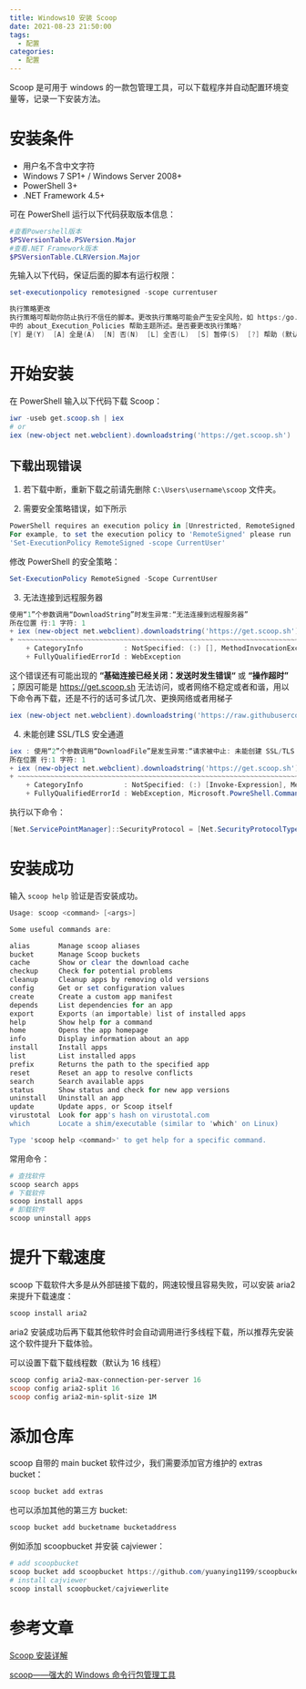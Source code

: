 ```yaml
---
title: Windows10 安装 Scoop
date: 2021-08-23 21:50:00
tags:
  - 配置
categories:
  - 配置
---
```


Scoop 是可用于 windows 的一款包管理工具，可以下载程序并自动配置环境变量等，记录一下安装方法。

<!--more-->

# 安装条件

- 用户名不含中文字符
- Windows 7 SP1+ / Windows Server 2008+
- PowerShell 3+
- .NET Framework 4.5+

可在 PowerShell 运行以下代码获取版本信息：

```powershell
#查看Powershell版本
$PSVersionTable.PSVersion.Major
#查看.NET Framework版本
$PSVersionTable.CLRVersion.Major
```

先输入以下代码，保证后面的脚本有运行权限：

```powershell
set-executionpolicy remotesigned -scope currentuser

执行策略更改
执行策略可帮助你防止执行不信任的脚本。更改执行策略可能会产生安全风险，如 https:/go.microsoft.com/fwlink/?LinkID=135170
中的 about_Execution_Policies 帮助主题所述。是否要更改执行策略?
[Y] 是(Y)  [A] 全是(A)  [N] 否(N)  [L] 全否(L)  [S] 暂停(S)  [?] 帮助 (默认值为“N”): y
```

# 开始安装

在 PowerShell 输入以下代码下载 Scoop：

```powershell
iwr -useb get.scoop.sh | iex
# or
iex (new-object net.webclient).downloadstring('https://get.scoop.sh')
```

## 下载出现错误

1. 若下载中断，重新下载之前请先删除 `C:\Users\username\scoop` 文件夹。

2. 需要安全策略错误，如下所示

```powershell
PowerShell requires an execution policy in [Unrestricted, RemoteSigned, ByPass] to run Scoop.
For example, to set the execution policy to 'RemoteSigned' please run :
'Set-ExecutionPolicy RemoteSigned -scope CurrentUser'
```

修改 PowerShell 的安全策略：

```powershell
Set-ExecutionPolicy RemoteSigned -Scope CurrentUser
```

3. 无法连接到远程服务器

```powershell
使用“1”个参数调用“DownloadString”时发生异常:“无法连接到远程服务器”
所在位置 行:1 字符: 1
+ iex (new-object net.webclient).downloadstring('https://get.scoop.sh')
+ ~~~~~~~~~~~~~~~~~~~~~~~~~~~~~~~~~~~~~~~~~~~~~~~~~~~~~~~~~~~~~~~~~~~~~
    + CategoryInfo          : NotSpecified: (:) [], MethodInvocationException
    + FullyQualifiedErrorId : WebException
```

这个错误还有可能出现的 **“基础连接已经关闭：发送时发生错误“** 或 **“操作超时”** ；原因可能是 https://get.scoop.sh 无法访问，或者网络不稳定或者和谐，用以下命令再下载，还是不行的话可多试几次、更换网络或者用梯子

```powershell
iex (new-object net.webclient).downloadstring('https://raw.githubusercontent.com/lukesampson/scoop/master/bin/install.ps1')
```

4. 未能创建 SSL/TLS 安全通道

```powershell
iex : 使用“2”个参数调用“DownloadFile”是发生异常:“请求被中止: 未能创建 SSL/TLS 安全通道。”
所在位置 行:1 字符: 1
+ iex (new-object net.webclient).downloadstring('https://get.scoop.sh')
+ ~~~~~~~~~~~~~~~~~~~~~~~~~~~~~~~~~~~~~~~~~~~~~~~~~~~~~~~~~~~~~~~~~~~~~
    + CategoryInfo          : NotSpecified: (:) [Invoke-Expression], MethodInvocationException
    + FullyQualifiedErrorId : WebException, Microsoft.PowreShell.Commands.InvokeExpressionCommand
```

执行以下命令：

```powershell
[Net.ServicePointManager]::SecurityProtocol = [Net.SecurityProtocolType]::Tls12
```

# 安装成功

输入 `scoop help` 验证是否安装成功。

```powershell
Usage: scoop <command> [<args>]

Some useful commands are:

alias       Manage scoop aliases
bucket      Manage Scoop buckets
cache       Show or clear the download cache
checkup     Check for potential problems
cleanup     Cleanup apps by removing old versions
config      Get or set configuration values
create      Create a custom app manifest
depends     List dependencies for an app
export      Exports (an importable) list of installed apps
help        Show help for a command
home        Opens the app homepage
info        Display information about an app
install     Install apps
list        List installed apps
prefix      Returns the path to the specified app
reset       Reset an app to resolve conflicts
search      Search available apps
status      Show status and check for new app versions
uninstall   Uninstall an app
update      Update apps, or Scoop itself
virustotal  Look for app's hash on virustotal.com
which       Locate a shim/executable (similar to 'which' on Linux)

Type 'scoop help <command>' to get help for a specific command.
```

常用命令：

```powershell
# 查找软件
scoop search apps
# 下载软件
scoop install apps
# 卸载软件
scoop uninstall apps
```

# 提升下载速度

scoop 下载软件大多是从外部链接下载的，网速较慢且容易失败，可以安装 aria2 来提升下载速度：

```powershell
scoop install aria2
```

aria2 安装成功后再下载其他软件时会自动调用进行多线程下载，所以推荐先安装这个软件提升下载体验。

可以设置下载下载线程数（默认为 16 线程）

```powershell
scoop config aria2-max-connection-per-server 16
scoop config aria2-split 16
scoop config aria2-min-split-size 1M
```

# 添加仓库

scoop 自带的 main bucket 软件过少，我们需要添加官方维护的 extras bucket：

```powershell
scoop bucket add extras
```

也可以添加其他的第三方 bucket:

```powershell
scoop bucket add bucketname bucketaddress
```

例如添加 scoopbucket 并安装 cajviewer：

```powershell
# add scoopbucket
scoop bucket add scoopbucket https://github.com/yuanying1199/scoopbucket
# install cajviewer
scoop install scoopbucket/cajviewerlite
```

# 参考文章

[Scoop 安装详解](https://boyinthesun.cn/post/scoop/)

[scoop——强大的 Windows 命令行包管理工具](https://www.jianshu.com/p/50993df76b1c)
